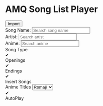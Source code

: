 <!DOCTYPE html>
<html>
    <head>
        <meta charset="UTF-8" />
        <meta name="author" content="TheJoseph98" />
        <title>Song List Player</title>
        <script src="lib/jquery-3.4.1.min.js"></script>
        <script src="js/setup.js"></script>
        <script src="js/display.js"></script>
        <script src="js/search.js"></script>
        <link rel="stylesheet" type="text/css" href="css/main.css" />
        <link rel="stylesheet" type="text/css" href="css/bootstrap.min.css" />
    </head>
    <body onload="setup()">
        <div id="slHeader">
            <div id="slHeaderLeft">
                <h1>AMQ Song List Player</h1>
                <button id="slImportButton" class="btn btn-primary">Import</button>
                <input id="slImport" type="file" name="slDataFile" accept="text/json" style="display: none;" />
            </div>
            <div id="slHeaderRight">
                <div id="slHeaderSearch">
                    <div class="slSearchContainer">
                        <span>Song Name:</span>
                        <input class="slSearchInput" id="slSearchSongName" placeholder="Search song name" type="text" />
                    </div>
                    <div class="slSearchContainer">
                        <span>Artist:</span>
                        <input class="slSearchInput" id="slSearchArtist" placeholder="Search artist" type="text" />
                    </div>
                    <div class="slSearchContainer">
                        <span>Anime:</span>
                        <input class="slSearchInput" id="slSearchAnime" placeholder="Search anime" type="text" />
                    </div>
                    <div id="slHeaderFilter">
                        <span>Song Type</span>
                        <div id="slHeaderTypeFilters">
                            <div class="slTypeFilter">
                                <div id="slTypeOpenings" class="filterCheckbox">
                                    <label>&#10004;</label>
                                </div>
                                <span>Openings</span>
                            </div>
                            <div class="slTypeFilter">
                                <div id="slTypeEndings" class="filterCheckbox">
                                    <label>&#10004;</label>
                                </div>
                                <span>Endings</span>
                            </div>
                            <div class="slTypeFilter">
                                <div id="slTypeInserts" class="filterCheckbox">
                                    <label>&#10004;</label>
                                </div>
                                <span>Insert Songs</span>
                            </div>
                        </div>
                    </div>
                    <div id="slAnimeTitleSelectContainer">
                        <span>Anime Titles</span>
                        <select id="slAnimeTitleSelect">
                            <option value="english">English</option>
                            <option value="romaji" selected>Romaji</option>
                        </select>
                    </div>
                    <div id="slAutoPlayContainer">
                        <div class="slAutoPlay">
                            <div id="slAutoPlay" class="autoplayCheckbox">
                                    <label>&#10004;</label>
                            </div>
                            <span>AutoPlay</span>
                        </div>
                    </div>
                </div>
                <div id="slHeaderPlayer">
                    <datalist id="slPlayerList">
                        
                    </datalist>
                    <div class="slSearchContainer" id="slSearchPlayerNameContainer">
                        <span>Player name: </span>
                        <input autocomplete="on" list="slPlayerList" type="text" id="slPlayerName" class="slSearchInput" placeholder="Search player name">
                    </div>

                    <div id="slPlayerAnswerContainer">
                        <div id="slPlayerAnswers" class="filterCheckbox">
                            <label>&#10004;</label>
                        </div>
                        <span>Answers</span>
                    </div>
                    <div id="slPlayerCorrectContainer">
                        <div id="slPlayerCorrect" class="filterCheckbox">
                            <label>&#10004;</label>
                        </div>
                        <span>Correct/ Incorrect</span>
                    </div>
                </div>
            </div>
        </div>
        <div id="slMain">
            <div id="slScoreboard">
                <div>
                    <h3>Standings</h3>
                </div>
                <div id="slScoreboardContainer">
                    
                </div>
            </div>
            <div id="slTableContainer">
                <div id="slTableHeader">
                    <h2>Song List</h2>
                </div>
                <div id="slTableBody">
                    <table id="slTable">
                        <tr class="header">
                            <td class="songNumber">Number</td>
                            <td class="songName">Song Name</td>
                            <td class="songArtist">Artist</td>
                            <td class="animeNameRomaji" style="display: none;">Anime</td>
                            <td class="animeNameEnglish">Anime</td>
                            <td class="songType">Type</td>
                            <td class="playerAnswer">Answer</td>
                            <td class="guessesCounter">Guesses</td>
                            <td class="samplePoint">Sample</td>
                        </tr>
                    </table>
                </div>
            </div>
            <div id="slInfo">
                <div id="slInfoHeader">
                    <h2>Song Info</h2>
                </div>
                <div id="slInfoBody">
                    <div class="slInfoRow">
                        <div id="slInfoSongName">
                            <h5>Song Name</h5>
                        </div>
                        <div id="slInfoArtist">
                            <h5>Artist</h5>
                        </div>
                        <div id="slInfoType">
                            <h5>Type</h5>
                        </div>
                    </div>
                    <div class="slInfoRow">
                        <div id="slInfoAnimeEnglish">
                            <h5>Anime English</h5>
                        </div>
                        <div id="slInfoAnimeRomaji">
                            <h5>Anime Romaji</h5>
                        </div>
                        <div id="slInfoSample">
                            <h5>Sample Point</h5>
                        </div>
                    </div>
                    <div class="slInfoRow">
                        <div id="slInfoUrls">
                            <h5>URLs</h5>
                            <ul>
                            
                            </ul>
                        </div>
                    </div>
                    <div class="slInfoRow">
                        <div id="slInfoGuessed">
                            <h5>Guessed</h5>
                        </div>
                        <div id="slInfoFromList">
                            <h5>From Lists</h5>
                            <ul>
                                
                            </ul>
                        </div>
                    </div>
                </div>
            </div>
        </div>
    </body>
</html>
